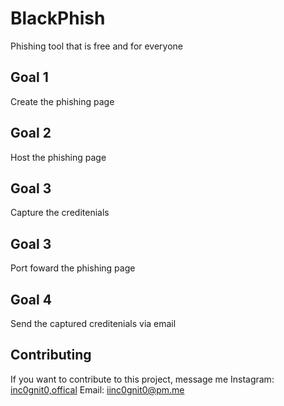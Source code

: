 # BlackPhish
Phishing tool that is free and for everyone
## Goal 1
Create the phishing page
## Goal 2
Host the phishing page
## Goal 3
Capture the creditenials
## Goal 3
Port foward the phishing page
## Goal 4
Send the captured creditenials via email
## Contributing
If you want to contribute to this project, message me
Instagram: [inc0gnit0,offical](https://instagram.com/inc0gnit0.offical)
Email: iinc0gnit0@pm.me
